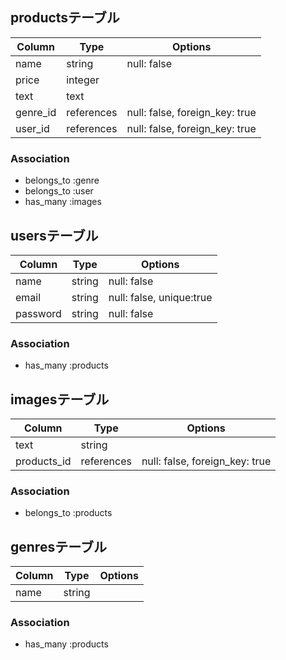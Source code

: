 ## productsテーブル

|Column|Type|Options|
|------|----|-------|
|name|string|null: false|
|price|integer|
|text|text|
|genre_id|references|null: false, foreign_key: true|
|user_id|references|null: false, foreign_key: true|

### Association
- belongs_to :genre
- belongs_to :user
- has_many   :images


## usersテーブル

|Column|Type|Options|
|------|----|-------|
|name|string|null: false|
|email|string|null: false, unique:true|
|password|string|null: false|

### Association
- has_many :products


## imagesテーブル

|Column|Type|Options|
|------|----|-------|
|text|string|
|products_id|references|null: false, foreign_key: true|

### Association
- belongs_to :products


## genresテーブル

|Column|Type|Options|
|------|----|-------|
|name|string|

### Association
- has_many :products
